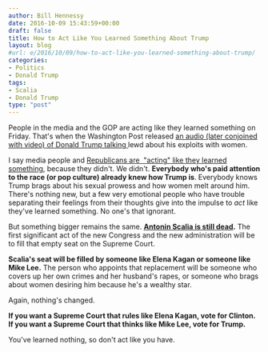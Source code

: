 ```yaml
---
author: Bill Hennessy
date: 2016-10-09 15:43:59+00:00
draft: false
title: How to Act Like You Learned Something About Trump
layout: blog
#url: e/2016/10/09/how-to-act-like-you-learned-something-about-trump/
categories:
- Politics
- Donald Trump
tags:
- Scalia
- Donald Trump
type: "post"
---
```


People in the media and the GOP are acting like they learned something on Friday. That's when the Washington Post released [an audio (later conjoined with video) of Donald Trump talking ](https://hennessysview.com/2016/10/08/clinton-vs-trump-on-women/)lewd about his exploits with women.

I say media people and [Republicans are  "acting" like they learned something](https://hennessysview.com/2016/10/08/lets-hear-from-the-clintons-victims/), because they didn't. We didn't. **Everybody who's paid attention to the race (or pop culture) already knew how Trump is**. Everybody knows Trump brags about his sexual prowess and how women melt around him. There's nothing new, but a few very emotional people who have trouble separating their feelings from their thoughts give into the impulse to _act_ like they've learned something. No one's that ignorant.

But something bigger remains the same. **[Antonin Scalia is still dead](https://hennessysview.com/2016/09/25/if-you-want-mike-lee-on-the-supreme-court-you-have-to-vote-for-roy-blunt/).** The first significant act of the new Congress and the new administration will be to fill that empty seat on the Supreme Court.

**Scalia's seat will be filled by someone like Elena Kagan or someone like Mike Lee.** The person who appoints that replacement will be someone who covers up her own crimes and her husband's rapes, or someone who brags about women desiring him because he's a wealthy star.

Again, nothing's changed.

**If you want a Supreme Court that rules like Elena Kagan, vote for Clinton. If you want a Supreme Court that thinks like Mike Lee, vote for Trump.**

You've learned nothing, so don't act like you have.

